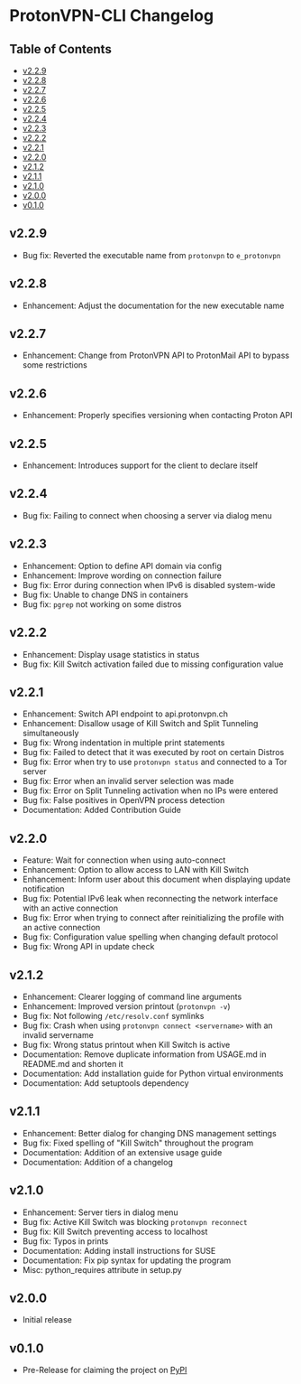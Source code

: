# ProtonVPN-CLI Changelog

## Table of Contents

- [v2.2.9](#v229)
- [v2.2.8](#v228)
- [v2.2.7](#v227)
- [v2.2.6](#v226)
- [v2.2.5](#v225)
- [v2.2.4](#v224)
- [v2.2.3](#v223)
- [v2.2.2](#v222)
- [v2.2.1](#v221)
- [v2.2.0](#v220)
- [v2.1.2](#v212)
- [v2.1.1](#v211)
- [v2.1.0](#v210)
- [v2.0.0](#v200)
- [v0.1.0](#v010)

## v2.2.9

- Bug fix: Reverted the executable name from `protonvpn` to `e_protonvpn`

## v2.2.8

- Enhancement: Adjust the documentation for the new executable name

## v2.2.7

- Enhancement: Change from ProtonVPN API to ProtonMail API to bypass some restrictions

## v2.2.6

- Enhancement: Properly specifies versioning when contacting Proton API

## v2.2.5

- Enhancement: Introduces support for the client to declare itself

## v2.2.4

- Bug fix: Failing to connect when choosing a server via dialog menu

## v2.2.3

- Enhancement: Option to define API domain via config
- Enhancement: Improve wording on connection failure
- Bug fix: Error during connection when IPv6 is disabled system-wide
- Bug fix: Unable to change DNS in containers
- Bug fix: `pgrep` not working on some distros

## v2.2.2

- Enhancement: Display usage statistics in status
- Bug fix: Kill Switch activation failed due to missing configuration value

## v2.2.1

- Enhancement: Switch API endpoint to api.protonvpn.ch
- Enhancement: Disallow usage of Kill Switch and Split Tunneling simultaneously
- Bug fix: Wrong indentation in multiple print statements
- Bug fix: Failed to detect that it was executed by root on certain Distros
- Bug fix: Error when try to use `protonvpn status` and connected to a Tor server
- Bug fix: Error when an invalid server selection was made
- Bug fix: Error on Split Tunneling activation when no IPs were entered
- Bug fix: False positives in OpenVPN process detection
- Documentation: Added Contribution Guide

## v2.2.0

- Feature: Wait for connection when using auto-connect
- Enhancement: Option to allow access to LAN with Kill Switch
- Enhancement: Inform user about this document when displaying update notification
- Bug fix: Potential IPv6 leak when reconnecting the network interface with an active connection
- Bug fix: Error when trying to connect after reinitializing the profile with an active connection
- Bug fix: Configuration value spelling when changing default protocol
- Bug fix: Wrong API in update check

## v2.1.2

- Enhancement: Clearer logging of command line arguments
- Enhancement: Improved version printout (`protonvpn -v`)
- Bug fix: Not following `/etc/resolv.conf` symlinks
- Bug fix: Crash when using `protonvpn connect <servername>` with an invalid servername
- Bug fix: Wrong status printout when Kill Switch is active
- Documentation: Remove duplicate information from USAGE.md in README.md and shorten it
- Documentation: Add installation guide for Python virtual environments
- Documentation: Add setuptools dependency

## v2.1.1

- Enhancement: Better dialog for changing DNS management settings
- Bug fix: Fixed spelling of "Kill Switch" throughout the program
- Documentation: Addition of an extensive usage guide
- Documentation: Addition of a changelog

## v2.1.0

- Enhancement: Server tiers in dialog menu
- Bug fix: Active Kill Switch was blocking `protonvpn reconnect`
- Bug fix: Kill Switch preventing access to localhost
- Bug fix: Typos in prints
- Documentation: Adding install instructions for SUSE
- Documentation: Fix pip syntax for updating the program
- Misc: python_requires attribute in setup.py

## v2.0.0

- Initial release

## v0.1.0

- Pre-Release for claiming the project on [PyPI](https://pypi.org)
